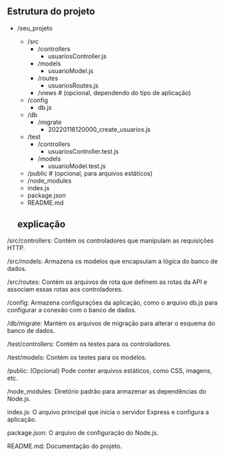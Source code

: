 #
## Estrutura do projeto
- /seu_projeto
  - /src
    - /controllers
      - usuariosController.js
    - /models
      - usuarioModel.js
    - /routes
      - usuariosRoutes.js
    - /views  # (opcional, dependendo do tipo de aplicação)
  - /config
    - db.js
  - /db
    - /migrate
      - 20220118120000_create_usuarios.js
  - /test
    - /controllers
      - usuariosController.test.js
    - /models
      - usuarioModel.test.js
  - /public  # (opcional, para arquivos estáticos)
  - /node_modules
  - index.js
  - package.json
  - README.md
  
  ## explicação
/src/controllers: Contém os controladores que manipulam as requisições HTTP.

/src/models: Armazena os modelos que encapsulam a lógica do banco de dados.

/src/routes: Contém os arquivos de rota que definem as rotas da API e associam essas rotas aos controladores.

/config: Armazena configurações da aplicação, como o arquivo db.js para configurar a conexão com o banco de dados.

/db/migrate: Mantém os arquivos de migração para alterar o esquema do banco de dados.

/test/controllers: Contém os testes para os controladores.

/test/models: Contém os testes para os modelos.

/public: (Opcional) Pode conter arquivos estáticos, como CSS, imagens, etc.

/node_modules: Diretório padrão para armazenar as dependências do Node.js.

index.js: O arquivo principal que inicia o servidor Express e configura a aplicação.

package.json: O arquivo de configuração do Node.js.

README.md: Documentação do projeto.